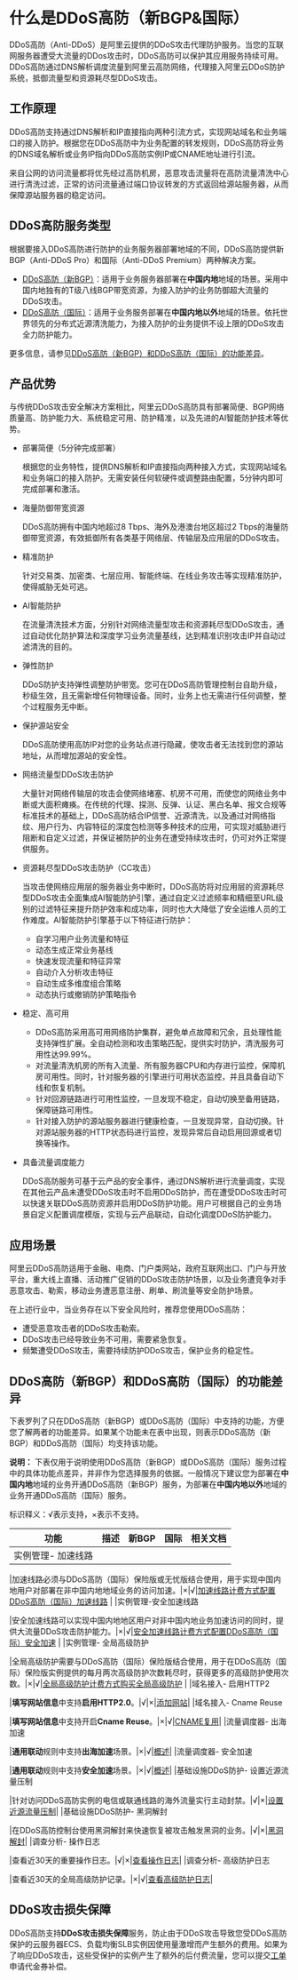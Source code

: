 # 什么是DDoS高防（新BGP&国际）

DDoS高防（Anti-DDoS）是阿里云提供的DDoS攻击代理防护服务。当您的互联网服务器遭受大流量的DDos攻击时，DDoS高防可以保护其应用服务持续可用。DDoS高防通过DNS解析调度流量到阿里云高防网络，代理接入阿里云DDoS防护系统，抵御流量型和资源耗尽型DDoS攻击。

## 工作原理

DDoS高防支持通过DNS解析和IP直接指向两种引流方式，实现网站域名和业务端口的接入防护。根据您在DDoS高防中为业务配置的转发规则，DDoS高防将业务的DNS域名解析或业务IP指向DDoS高防实例IP或CNAME地址进行引流。

来自公网的访问流量都将优先经过高防机房，恶意攻击流量将在高防流量清洗中心进行清洗过滤，正常的访问流量通过端口协议转发的方式返回给源站服务器，从而保障源站服务器的稳定访问。

## DDoS高防服务类型

根据要接入DDoS高防进行防护的业务服务器部署地域的不同，DDoS高防提供新BGP（Anti-DDoS Pro）和国际（Anti-DDoS Premium）两种解决方案。

-   [DDoS高防（新BGP）]()：适用于业务服务器部署在**中国内地**地域的场景。采用中国内地独有的T级八线BGP带宽资源，为接入防护的业务防御超大流量的DDoS攻击。
-   [DDoS高防（国际）]()：适用于业务服务部署在**中国内地以外**地域的场景。依托世界领先的分布式近源清洗能力，为接入防护的业务提供不设上限的DDoS攻击全力防护能力。

更多信息，请参见[DDoS高防（新BGP）和DDoS高防（国际）的功能差异](#section_kxj_agd_elk)。

## 产品优势

与传统DDoS攻击安全解决方案相比，阿里云DDoS高防具有部署简便、BGP网络质量高、防护能力大、系统稳定可用、防护精准，以及先进的AI智能防护技术等优势。

-   部署简便（5分钟完成部署）

    根据您的业务特性，提供DNS解析和IP直接指向两种接入方式，实现网站域名和业务端口的接入防护。无需安装任何软硬件或调整路由配置，5分钟内即可完成部署和激活。

-   海量防御带宽资源

    DDoS高防拥有中国内地超过8 Tbps、海外及港澳台地区超过2 Tbps的海量防御带宽资源，有效抵御所有各类基于网络层、传输层及应用层的DDoS攻击。

-   精准防护

    针对交易类、加密类、七层应用、智能终端、在线业务攻击等实现精准防护，使得威胁无处可逃。

-   AI智能防护

    在流量清洗技术方面，分别针对网络流量型攻击和资源耗尽型DDoS攻击，通过自动优化防护算法和深度学习业务流量基线，达到精准识别攻击IP并自动过滤清洗的目的。

-   弹性防护

    DDoS防护支持弹性调整防护带宽。您可在DDoS高防管理控制台自助升级，秒级生效，且无需新增任何物理设备。同时，业务上也无需进行任何调整，整个过程服务无中断。

-   保护源站安全

    DDoS高防使用高防IP对您的业务站点进行隐藏，使攻击者无法找到您的源站地址，从而增加源站的安全性。

-   网络流量型DDoS攻击防护

    大量针对网络传输层的攻击会使网络堵塞、机房不可用，而使您的网络业务中断或大面积瘫痪。在传统的代理、探测、反弹、认证、黑白名单、报文合规等标准技术的基础上，DDoS高防结合IP信誉、近源清洗，以及通过对网络指纹、用户行为、内容特征的深度包检测等多种技术的应用，可实现对威胁进行阻断和自定义过滤，并保证被防护的业务在遭受持续攻击时，仍可对外正常提供服务。

-   资源耗尽型DDoS攻击防护（CC攻击）

    当攻击使网络应用层的服务器业务中断时，DDoS高防将对应用层的资源耗尽型DDoS攻击全面集成AI智能防护引擎，通过自定义过滤频率和精细至URL级别的过滤特征来提升防护效率和成功率，同时也大大降低了安全运维人员的工作难度。AI智能防护引擎基于以下特征进行防护：

    -   自学习用户业务流量和特征
    -   动态生成正常业务基线
    -   快速发现流量和特征异常
    -   自动介入分析攻击特征
    -   自动生成多维度组合策略
    -   动态执行或撤销防护策略指令
-   稳定、高可用
    -   DDoS高防采用高可用网络防护集群，避免单点故障和冗余，且处理性能支持弹性扩展。全自动检测和攻击策略匹配，提供实时防护，清洗服务可用性达99.99%。
    -   对流量清洗机房的所有入流量、所有服务器CPU和内存进行监控，保障机房可用性。同时，针对服务器的引擎进行可用状态监控，并且具备自动下线和恢复机制。
    -   针对回源链路进行可用性监控，一旦发现不稳定，自动切换至备用链路，保障链路可用性。
    -   针对接入防护的源站服务器进行健康检查，一旦发现异常，自动切换。针对源站服务器的HTTP状态码进行监控，发现异常后自动启用回源或者切换等操作。
-   具备流量调度能力

    DDoS高防服务可基于云产品的安全事件，通过DNS解析进行流量调度，实现在其他云产品未遭受DDoS攻击时不启用DDoS防护，而在遭受DDoS攻击时可以快速关联DDoS高防资源并启用DDoS防护功能。用户可根据自己的业务场景自定义配置调度模版，实现与云产品联动，自动化调度DDoS防护能力。


## 应用场景

阿里云DDoS高防适用于金融、电商、门户类网站，政府互联网出口、门户与开放平台，重大线上直播、活动推广促销的DDoS攻击防护场景，以及业务遭竞争对手恶意攻击、勒索，移动业务遭恶意注册、刷单、刷流量等安全防护场景。

在上述行业中，当业务存在以下安全风险时，推荐您使用DDoS高防：

-   遭受恶意攻击者的DDoS攻击勒索。
-   DDoS攻击已经导致业务不可用，需要紧急恢复。
-   频繁遭受DDoS攻击，需要持续防护DDoS攻击，保护业务的稳定性。

## DDoS高防（新BGP）和DDoS高防（国际）的功能差异

下表罗列了只在DDoS高防（新BGP）或DDoS高防（国际）中支持的功能，方便您了解两者的功能差异。如果某个功能未在表中出现，则表示DDoS高防（新BGP）和DDoS高防（国际）均支持该功能。

**说明：** 下表仅用于说明使用DDoS高防（新BGP）或DDoS高防（国际）服务过程中的具体功能点差异，并非作为您选择服务的依据。一般情况下建议您为部署在**中国内地**地域的业务开通DDoS高防（新BGP）服务，为部署在**中国内地以外**地域的业务开通DDoS高防（国际）服务。

标识释义：√表示支持，×表示不支持。

|功能|描述|新BGP|国际|相关文档|
|--|--|----|--|----|
|实例管理- 加速线路

|加速线路必须与DDoS高防（国际）保险版或无忧版结合使用，用于实现中国内地用户对部署在非中国内地地域业务的访问加速。|×|√|[加速线路计费方式](/intl.zh-CN/产品定价/DDoS高防（国际）计费方式/加速线路计费方式.md)[配置DDoS高防（国际）加速线路](t79672.md#) |
|实例管理-安全加速线路

|安全加速线路可以实现中国内地地区用户对非中国内地业务加速访问的同时，提供大流量DDoS攻击防护能力。|×|√|[安全加速线路计费方式](/intl.zh-CN/产品定价/DDoS高防（国际）计费方式/安全加速线路计费方式.md)[配置DDoS高防（国际）安全加速](t1909936.md#) |
|实例管理- 全局高级防护

|全局高级防护需要与DDoS高防（国际）保险版结合使用，用于在DDoS高防（国际）保险版实例提供的每月两次高级防护次数耗尽时，获得更多的高级防护使用次数。|×|√|[全局高级防护计费方式](/intl.zh-CN/产品定价/DDoS高防（国际）计费方式/全局高级防护计费方式.md)[购买全局高级防护](t1893702.md#) |
|域名接入- 启用HTTP2

|**填写网站信息**中支持**启用HTTP2.0**。|√|×|[添加网站](/intl.zh-CN/DDoS高防（新BGP&国际）用户指南/接入DDoS高防/网站配置/添加网站.md)|
|域名接入- Cname Reuse

|**填写网站信息**中支持开启**Cname Reuse**。|×|√|[CNAME复用](/intl.zh-CN/DDoS高防（新BGP&国际）用户指南/接入DDoS高防/网站配置/CNAME复用.md)|
|流量调度器- 出海加速

|**通用联动**规则中支持**出海加速**场景。|×|√|[概述](/intl.zh-CN/DDoS高防（新BGP&国际）用户指南/接入DDoS高防/流量调度器/概述.md)|
|流量调度器- 安全加速

|**通用联动**规则中支持**安全加速**场景。|×|√|[概述](/intl.zh-CN/DDoS高防（新BGP&国际）用户指南/接入DDoS高防/流量调度器/概述.md)|
|基础设施DDoS防护- 设置近源流量压制

|针对访问DDoS高防实例的电信或联通线路的海外流量实行主动封禁。|√|×|[设置近源流量压制](/intl.zh-CN/DDoS高防（新BGP&国际）用户指南/防护设置/基础设施DDoS防护/设置近源流量压制.md)|
|基础设施DDoS防护- 黑洞解封

|在DDoS高防控制台使用黑洞解封来快速恢复被攻击触发黑洞的业务。|√|×|[黑洞解封](/intl.zh-CN/DDoS高防（新BGP&国际）用户指南/防护设置/基础设施DDoS防护/黑洞解封.md)|
|调查分析- 操作日志

|查看近30天的重要操作日志。|√|×|[查看操作日志](/intl.zh-CN/DDoS高防（新BGP&国际）用户指南/调查分析/查看操作日志.md)|
|调查分析- 高级防护日志

|查看近30天的全局高级防护记录。|×|√|[查看高级防护日志](/intl.zh-CN/DDoS高防（新BGP&国际）用户指南/调查分析/查看高级防护日志.md)|

## DDoS攻击损失保障

DDoS高防支持**DDoS攻击损失保障**服务，防止由于DDoS攻击导致您受DDoS高防保护的云服务器ECS、负载均衡SLB实例因使用量激增而产生额外的费用。如果为了响应DDoS攻击，这些受保护的实例产生了额外的后付费流量，您可以提交[工单](https://workorder-intl.console.aliyun.com/?#/ticket/add/?productId=80)申请代金券补偿。

